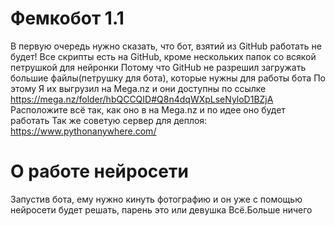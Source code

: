 # Фемкобот 1.1

В первую очередь нужно сказать, что бот, взятий из GitHub работать не будет!
Все скрипты есть на GitHub, кроме нескольких папок со всякой петрушкой для нейронки
Потому что GitHub не разрешил загружать большие файлы(петрушку для бота), которые нужны для работы бота
По этому Я их выгрузил на Mega.nz и они доступны по ссылке https://mega.nz/folder/hbQCCQID#Q8n4dqWXpLseNyloD1BZjA
Расположите всё так, как оно в на Mega.nz и по идее оно будет работать
Так же советую сервер для деплоя: https://www.pythonanywhere.com/

# О работе нейросети 

Запустив бота, ему нужно кинуть фотографию и он уже с помощью нейросети будет решать, парень это или девушка
Всё.Больше ничего
